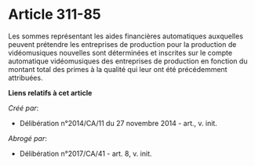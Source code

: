 # Article 311-85

Les sommes représentant les aides financières automatiques auxquelles peuvent prétendre les entreprises de production pour la
production de vidéomusiques nouvelles sont déterminées et inscrites sur le compte automatique vidéomusiques des entreprises
de production en fonction du montant total des primes à la qualité qui leur ont été précédemment attribuées.

**Liens relatifs à cet article**

_Créé par_:

  - Délibération n°2014/CA/11 du 27 novembre 2014 - art., v. init.

_Abrogé par_:

  - Délibération n°2017/CA/41 - art. 8, v. init.
